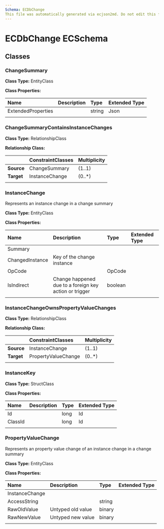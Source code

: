 ```yaml
---
Schema: ECDbChange
This file was automatically generated via ecjson2md. Do not edit this file. Any edits made to this file will be overwritten the next time it is generated
---
```


# ECDbChange ECSchema

## Classes

### ChangeSummary

**Class Type:** EntityClass

**Class Properties:**

|    Name    |    Description    |    Type    |      Extended Type     |
|:-----------|:------------------|:-----------|:-----------------------|
|ExtendedProperties||string|Json|
|            |                   |            |                        |

### ChangeSummaryContainsInstanceChanges

**Class Type:** RelationshipClass

**Relationship Class:**

|          |    ConstraintClasses    |            Multiplicity            |
|:---------|:------------------------|:-----------------------------------|
|**Source**|ChangeSummary|(1..1)|
|**Target**|InstanceChange|(0..*)|
|          |                         |                                    |

### InstanceChange

Represents an instance change in a change summary

**Class Type:** EntityClass

**Class Properties:**

|    Name    |    Description    |    Type    |      Extended Type     |
|:-----------|:------------------|:-----------|:-----------------------|
|Summary||||
|ChangedInstance|Key of the change instance|||
|OpCode||OpCode||
|IsIndirect|Change happened due to a foreign key action or trigger|boolean||
|            |                   |            |                        |

### InstanceChangeOwnsPropertyValueChanges

**Class Type:** RelationshipClass

**Relationship Class:**

|          |    ConstraintClasses    |            Multiplicity            |
|:---------|:------------------------|:-----------------------------------|
|**Source**|InstanceChange|(1..1)|
|**Target**|PropertyValueChange|(0..*)|
|          |                         |                                    |

### InstanceKey

**Class Type:** StructClass

**Class Properties:**

|    Name    |    Description    |    Type    |      Extended Type     |
|:-----------|:------------------|:-----------|:-----------------------|
|Id||long|Id|
|ClassId||long|Id|
|            |                   |            |                        |

### PropertyValueChange

Represents an property value change of an instance change in a change summary

**Class Type:** EntityClass

**Class Properties:**

|    Name    |    Description    |    Type    |      Extended Type     |
|:-----------|:------------------|:-----------|:-----------------------|
|InstanceChange||||
|AccessString||string||
|RawOldValue|Untyped old value|binary||
|RawNewValue|Untyped new value|binary||
|            |                   |            |                        |

